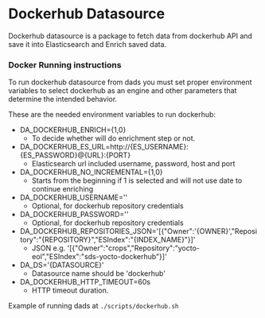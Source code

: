 Dockerhub Datasource
=========

Dockerhub datasource is a package to fetch data 
from dockerhub API and save it into Elasticsearch
 and Enrich saved data.


### Docker Running instructions

To run dockerhub datasource from dads you 
must set proper environment variables to 
select dockerhub as an engine and other 
parameters that determine the intended behavior.

These are the needed environment variables to run dockerhub:
- DA_DOCKERHUB_ENRICH={1,0}
    - To decide whether will do enrichment step or not.
- DA_DOCKERHUB_ES_URL=http://{ES_USERNAME}:{ES_PASSWORD}@{URL}:{PORT}
    - Elasticsearch url included username, password, host and port
- DA_DOCKERHUB_NO_INCREMENTAL={1,0} 
    - Starts from the beginning if 1 is selected and will not use date to continue enriching 
- DA_DOCKERHUB_USERNAME=''
    - Optional, for dockerhub repository credentials
- DA_DOCKERHUB_PASSWORD='' 
    - Optional, for dockerhub repository credentials
- DA_DOCKERHUB_REPOSITORIES_JSON='[{"Owner":'{OWNER}',"Repository":"{REPOSITORY}","ESIndex":"{INDEX_NAME}"}]'
    - JSON  e.g. '[{"Owner":"crops","Repository":"yocto-eol","ESIndex":"sds-yocto-dockerhub"}]'
- DA_DS='{DATASOURCE}' 
    - Datasource name should be 'dockerhub'
- DA_DOCKERHUB_HTTP_TIMEOUT=60s 
    - HTTP timeout duration.
    
Example of running dads at 
`./scripts/dockerhub.sh`



